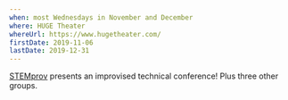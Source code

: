 ```yaml
---
when: most Wednesdays in November and December
where: HUGE Theater
whereUrl: https://www.hugetheater.com/
firstDate: 2019-11-06
lastDate: 2019-12-31
---
```


[STEMprov] presents an improvised technical conference! Plus three other groups.

[stemprov]: https://www.facebook.com/STEMprovMN/
